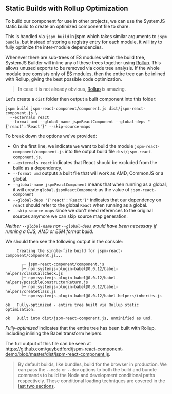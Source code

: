 ## Static Builds with Rollup Optimization

To build our component for use in other projects, we can use the SystemJS static build to create
an optimized component file to share.

This is handled via `jspm build` in jspm which takes similar arguments to `jspm bundle`, but instead of storing
a registry entry for each module, it will try to fully optimize the inter-module dependencies.

Whenever there are sub-trees of ES modules within the build tree, SystemJS Builder will inline any of these trees together
using [Rollup](http://rollupjs.org). This allows unused exports to be removed via code tree analysis.
If the whole module tree consists only of ES modules, then the entire tree can be inlined with Rollup, giving the 
best possible code optimization.

> In case it is not already obvious, [Rollup](http://rollupjs.org) is amazing.

Let's create a `dist` folder then output a built component into this folder:

```
jspm build jspm-react-component/component.js dist/jspm-react-component.js \
  --externals react
  --format umd --global-name jspmReactComponent --global-deps "{'react':'React'}" --skip-source-maps
```

To break down the options we've provided:

* On the first line, we indicate we want to build the module `jspm-react-component/component.js`
  into the output build file `dist/jspm-react-component.js`.
* `--externals react` indicates that React should be excluded from the build as a dependency.
* `--format umd` outputs a built file that will work as AMD, CommonJS or a global.
* `--global-name jspmReactComponent` means that when running as a global, it will create `global.jspmReactComponent`
  as the value of `jspm-react-component`
* `--global-deps "{'react':'React'}"` indicates that our dependency on `react` should refer to the global `React`
  when running as a global.
* `--skip-source-maps` since we don't need references to the original sources anymore we can skip source map generation.

_Neither `--global-name` nor `--global-deps` would have been necessary if running a CJS, AMD or ESM format build._

We should then see the following output in the console:

```
     Creating the single-file build for jspm-react-component/component.js...
     
       ┌─ jspm-react-component/component.js
       ├─ npm:systemjs-plugin-babel@0.0.12/babel-helpers/classCallCheck.js
       ├─ npm:systemjs-plugin-babel@0.0.12/babel-helpers/possibleConstructorReturn.js
       ├─ npm:systemjs-plugin-babel@0.0.12/babel-helpers/createClass.js
       └─ npm:systemjs-plugin-babel@0.0.12/babel-helpers/inherits.js
     
ok   Fully-optimized - entire tree built via Rollup static optimization.
     
ok   Built into dist/jspm-react-component.js, unminified as umd.
```

_Fully-optimized_ indicates that the entire tree has been built with Rollup, including
inlining the Babel transform helpers.

The full output of this file can be seen at https://github.com/guybedford/jspm-react-component-demo/blob/master/dist/jspm-react-component.js.

> By default builds, like bundles, build for the browser in production. We can pass the `--node` or `--dev`
options to both the build and bundle commands to build the Node and development conditional paths respectively.
These conditional loading techniques are covered in the [last two sections](conditional-loading.md).